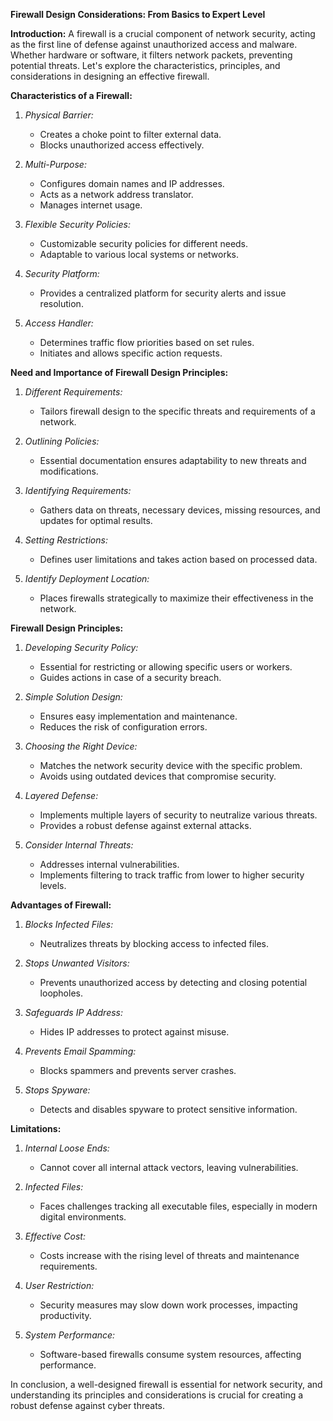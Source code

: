 **Firewall Design Considerations: From Basics to Expert Level**

**Introduction:**
A firewall is a crucial component of network security, acting as the first line of defense against unauthorized access and malware. Whether hardware or software, it filters network packets, preventing potential threats. Let's explore the characteristics, principles, and considerations in designing an effective firewall.

**Characteristics of a Firewall:**

1. *Physical Barrier:*
   - Creates a choke point to filter external data.
   - Blocks unauthorized access effectively.

2. *Multi-Purpose:*
   - Configures domain names and IP addresses.
   - Acts as a network address translator.
   - Manages internet usage.

3. *Flexible Security Policies:*
   - Customizable security policies for different needs.
   - Adaptable to various local systems or networks.

4. *Security Platform:*
   - Provides a centralized platform for security alerts and issue resolution.

5. *Access Handler:*
   - Determines traffic flow priorities based on set rules.
   - Initiates and allows specific action requests.

**Need and Importance of Firewall Design Principles:**

1. *Different Requirements:*
   - Tailors firewall design to the specific threats and requirements of a network.

2. *Outlining Policies:*
   - Essential documentation ensures adaptability to new threats and modifications.

3. *Identifying Requirements:*
   - Gathers data on threats, necessary devices, missing resources, and updates for optimal results.

4. *Setting Restrictions:*
   - Defines user limitations and takes action based on processed data.

5. *Identify Deployment Location:*
   - Places firewalls strategically to maximize their effectiveness in the network.

**Firewall Design Principles:**

1. *Developing Security Policy:*
   - Essential for restricting or allowing specific users or workers.
   - Guides actions in case of a security breach.

2. *Simple Solution Design:*
   - Ensures easy implementation and maintenance.
   - Reduces the risk of configuration errors.

3. *Choosing the Right Device:*
   - Matches the network security device with the specific problem.
   - Avoids using outdated devices that compromise security.

4. *Layered Defense:*
   - Implements multiple layers of security to neutralize various threats.
   - Provides a robust defense against external attacks.

5. *Consider Internal Threats:*
   - Addresses internal vulnerabilities.
   - Implements filtering to track traffic from lower to higher security levels.

**Advantages of Firewall:**

1. *Blocks Infected Files:*
   - Neutralizes threats by blocking access to infected files.

2. *Stops Unwanted Visitors:*
   - Prevents unauthorized access by detecting and closing potential loopholes.

3. *Safeguards IP Address:*
   - Hides IP addresses to protect against misuse.

4. *Prevents Email Spamming:*
   - Blocks spammers and prevents server crashes.

5. *Stops Spyware:*
   - Detects and disables spyware to protect sensitive information.

**Limitations:**

1. *Internal Loose Ends:*
   - Cannot cover all internal attack vectors, leaving vulnerabilities.

2. *Infected Files:*
   - Faces challenges tracking all executable files, especially in modern digital environments.

3. *Effective Cost:*
   - Costs increase with the rising level of threats and maintenance requirements.

4. *User Restriction:*
   - Security measures may slow down work processes, impacting productivity.

5. *System Performance:*
   - Software-based firewalls consume system resources, affecting performance.

In conclusion, a well-designed firewall is essential for network security, and understanding its principles and considerations is crucial for creating a robust defense against cyber threats.
